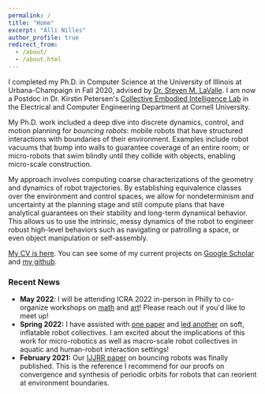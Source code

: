 ```yaml
---
permalink: /
title: "Home"
excerpt: "Alli Nilles"
author_profile: true
redirect_from: 
  - /about/
  - /about.html
---
```



I completed my Ph.D. in Computer Science at the University of Illinois at
Urbana-Champaign in Fall 2020, advised by [Dr. Steven M. LaValle](http://lavalle.pl/). I am now a
Postdoc in Dr. Kirstin Petersen's [Collective Embodied Intelligence Lab](https://cei.ece.cornell.edu/)
 in the Electrical and Computer Engineering Department at Cornell University.

My Ph.D. work included a deep dive into discrete dynamics, control, and motion planning 
for *bouncing robots*: mobile robots that have structured
interactions with boundaries of their environment. Examples include robot
vacuums that bump into walls to guarantee coverage of an entire room; or micro-robots that swim blindly until they
collide with objects, enabling micro-scale construction. 

My approach involves computing coarse characterizations of the geometry and dynamics of 
robot trajectories. By establishing equivalence classes over the
environment and control spaces, we allow for nondeterminism and uncertainty
at the planning stage and still compute plans that have analytical guarantees on
their stability and long-term dynamical behavior. This allows us to use the intrinsic, messy dynamics of the robot to
engineer robust high-level behaviors such as navigating or patrolling a space,
or even object manipulation or self-assembly.

[My CV is here](files/NillesCV.pdf). You can see some of my current projects on
[Google Scholar](https://scholar.google.com/citations?user=3AvC70UAAAAJ&hl=en) and 
[my github](https://github.com/alexandroid000).

### Recent News


-   **May 2022**: I will be attending ICRA 2022 in-person in Philly to co-organize workshops
    on [math](https://idsc.ethz.ch/research-frazzoli/workshops/compositional-robotics.html) and
    [art](https://roboticart.org/icra2022/)! Please reach out if you'd like to meet up!
-   **Spring 2022:** I have assisted with [one paper](https://ieeexplore.ieee.org/abstract/document/9501972) and [led another](https://ieeexplore.ieee.org/abstract/document/9501972) on soft, inflatable robot
    collectives. I am excited about the implications of this work for micro-robotics
    as well as macro-scale robot collectives in aquatic and human-robot interaction
    settings!
-   **February 2021:** Our [IJJRR
    paper](https://journals.sagepub.com/doi/full/10.1177/0278364921992788) on
    bouncing robots was finally published. This is the reference I recommend for our
    proofs on convergence and synthesis of periodic orbits for robots that can
    reorient at environment boundaries.
